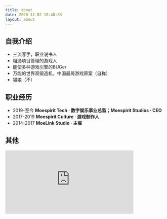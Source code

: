 ```yaml
---
title: about
date: 2020-11-02 18:40:33
layout: about
---
```


## 自我介绍

- 三流写手，职业说书人
- 粗通项目管理的游戏人
- 能使多种游戏引擎的BUGer
- 万能的世界观锻造机，中国最屑游戏原案（自称）
- 猫娘（不）

## 职业经历

- 2019-至今 **Moespirit Tech · 数字娱乐事业总监；Moespirit Studios · CEO**
- 2017-2019 **Moespirit Culture · 游戏制作人**
- 2014-2017 **MoeLink Studio · 主催**

## 其他

<iframe src="https://www.worldcommunitygrid.org/getDynamicImage.do?memberName=catelf&mnOn=true&stat=1&imageNum=1&rankOn=false&projectsOn=true&special=true&link=0&memberId=943027" frameborder="0" name="di" scrolling="no" width="405px" height="200px"></iframe>

